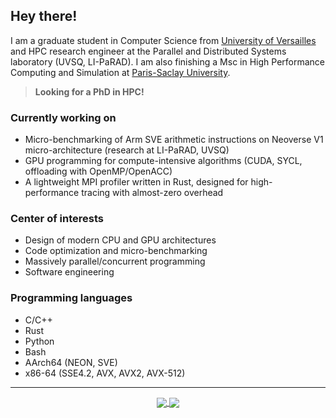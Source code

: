 ## Hey there!
I am a graduate student in Computer Science from [University of Versailles](https://www.uvsq.fr/licence-informatique) and HPC research engineer at the Parallel and Distributed Systems laboratory (UVSQ, LI-PaRAD). I am also finishing a Msc in High Performance Computing and Simulation at [Paris-Saclay University](http://www.chps.uvsq.fr/).

> **Looking for a PhD in HPC!**

### Currently working on
- Micro-benchmarking of Arm SVE arithmetic instructions on Neoverse V1 micro-architecture (research at LI-PaRAD, UVSQ)
- GPU programming for compute-intensive algorithms (CUDA, SYCL, offloading with OpenMP/OpenACC)
- A lightweight MPI profiler written in Rust, designed for high-performance tracing with almost-zero overhead

### Center of interests
- Design of modern CPU and GPU architectures
- Code optimization and micro-benchmarking 
- Massively parallel/concurrent programming
- Software engineering

### Programming languages
- C/C++
- Rust
- Python
- Bash
- AArch64 (NEON, SVE)
- x86-64 (SSE4.2, AVX, AVX2, AVX-512)

---
<div align="center">
  <a href="https://github.com/dssgabriel/github-readme-stats">
    <img src="https://github-readme-stats.vercel.app/api?username=dssgabriel&show_icons=true&count_private=true&hide_border=true&theme=dracula" align="center"/>
  </a>
  <a href="https://github.com/dssgabriel/top-langs">
    <img src="https://github-readme-stats.vercel.app/api/top-langs/?username=dssgabriel&langs_count=8&layout=compact&theme=dracula" align="center"/>
  </a>
</div>
